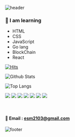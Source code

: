 ![header](https://capsule-render.vercel.app/api?type=waving&color=gradient&height=300&section=header&text=kimchiChamchi%20coding&fontSize=70) 
 
      
               
                  
       
### 🥕 I am learning 
- HTML
- CSS
- JavaScript
- Go lang
- BlockChain
- React
 
[![Hits](https://hits.seeyoufarm.com/api/count/incr/badge.svg?url=https%3A%2F%2Fgithub.com%2FLeessangMin&count_bg=%238B08C0&title_bg=%23C20000&icon=node-dot-js.svg&icon_color=%23403535&title=hits&edge_flat=true)](https://hits.seeyoufarm.com)




![Github Stats](https://github-readme-stats.vercel.app/api?username=KimchiChamchi&show_icons=false&theme=radical)

![Top Langs](https://github-readme-stats.vercel.app/api/top-langs/?username=KimchiChamchi)




<img src="https://img.shields.io/badge/HTML5-f16524?style=flat-square&logo=HTML5&logoColor=white"/>
<img src="https://img.shields.io/badge/CSS3-28a4d8?style=flat-square&logo=CSS3&logoColor=white"/>
<img src="https://img.shields.io/badge/JavaScript-f7e018?style=flat-square&logo=JavaScript&logoColor=white"/>
<img src="https://img.shields.io/badge/React-7ddfff?style=flat-square&logo=React&logoColor=black"/>
<img src="https://img.shields.io/badge/Redux-7649bb?style=flat-square&logo=Redux&logoColor=white"/>
<img src="https://img.shields.io/badge/GitHub-black?style=flat-square&logo=GitHub&logoColor=white"/>
<img src="https://img.shields.io/badge/Go-7649bb?style=flat-square&logo=Go&logoColor=white"/></a>&nbsp 
<br><br><br>

#### 📧 Email : esm2103@gmail.com

![footer](https://capsule-render.vercel.app/api?type=wave&color=auto&height=200&section=footer&text=%20&fontSize=90)


